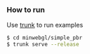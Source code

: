 ### How to run

Use [trunk](https://github.com/thedodd/trunk) to run examples

```bash
$ cd minwebgl/simple_pbr
$ trunk serve --release
```
